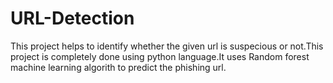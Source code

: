 # URL-Detection

This project helps to identify whether the given url is suspecious or not.This project is completely done using python language.It uses Random forest machine learning algorith to predict the phishing url.
